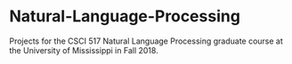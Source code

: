 # Natural-Language-Processing
Projects for the CSCI 517 Natural Language Processing graduate course at the University of Mississippi in Fall 2018.
